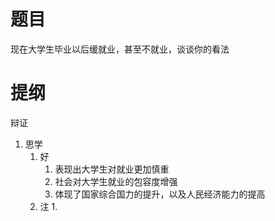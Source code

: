 # 题目

现在大学生毕业以后缓就业，甚至不就业，谈谈你的看法

# 提纲

辩证



1. 思学
   1. 好
      1. 表现出大学生对就业更加慎重
      2. 社会对大学生就业的包容度增强
      3. 体现了国家综合国力的提升，以及人民经济能力的提高
   2. 注
      1. 
